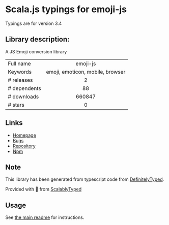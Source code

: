 
# Scala.js typings for emoji-js

Typings are for version 3.4

## Library description:
A JS Emoji conversion library

|                    |                 |
| ------------------ | :-------------: |
| Full name          | emoji-js |
| Keywords           | emoji, emoticon, mobile, browser |
| # releases         | 2 |
| # dependents       | 88 |
| # downloads        | 660847 |
| # stars            | 0 |

## Links
- [Homepage](https://github.com/iamcal/js-emoji)
- [Bugs](https://github.com/iamcal/js-emoji/issues)
- [Repository](https://github.com/iamcal/js-emoji)
- [Npm](https://www.npmjs.com/package/emoji-js)
    


## Note
This library has been generated from typescript code from [DefinitelyTyped](https://definitelytyped.org).

Provided with :purple_heart: from [ScalablyTyped](https://github.com/oyvindberg/ScalablyTyped)

## Usage
See [the main readme](../../readme.md) for instructions.


